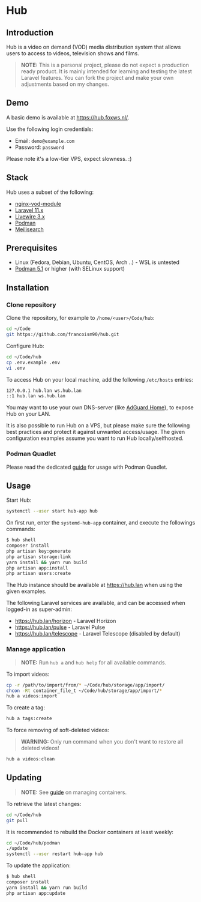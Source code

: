 # Hub

## Introduction

Hub is a video on demand (VOD) media distribution system that allows users to access to videos, television shows and films.

> **NOTE:** This is a personal project, please do not expect a production ready product. It is mainly intended for learning and testing the latest Laravel features. You can fork the project and make your own adjustments based on my changes.

## Demo

A basic demo is available at <https://hub.foxws.nl/>.

Use the following login credentials:

- Email: `demo@example.com`
- Password: `password`

Please note it's a low-tier VPS, expect slowness. :)

## Stack

Hub uses a subset of the following:

- [nginx-vod-module](https://github.com/kaltura/nginx-vod-module)
- [Laravel 11.x](https://laravel.com/)
- [Livewire 3.x](https://livewire.laravel.com/)
- [Podman](https://podman.io/)
- [Meilisearch](https://www.meilisearch.com/)

## Prerequisites

- Linux (Fedora, Debian, Ubuntu, CentOS, Arch ..) - WSL is untested
- [Podman 5.1](https://podman.io/) or higher (with SELinux support)

## Installation

### Clone repository

Clone the repository, for example to `/home/<user>/Code/hub`:

```bash
cd ~/Code
git https://github.com/francoism90/hub.git
```

Configure Hub:

```bash
cd ~/Code/hub
cp .env.example .env
vi .env
```

To access Hub on your local machine, add the following `/etc/hosts` entries:

```md
127.0.0.1 hub.lan ws.hub.lan
::1 hub.lan ws.hub.lan
```

You may want to use your own DNS-server (like [AdGuard Home](https://adguard.com/en/adguard-home/overview.html)), to expose Hub on your LAN.

It is also possible to run Hub on a VPS, but please make sure the following best practices and protect it against unwanted access/usage. The given configuration examples assume you want to run Hub locally/selfhosted.

### Podman Quadlet

Please read the dedicated [guide](https://github.com/francoism90/hub/tree/main/podman) for usage with Podman Quadlet.

## Usage

Start Hub:

```bash
systemctl --user start hub-app hub
```

On first run, enter the `systemd-hub-app` container, and execute the followings commands:

```bash
$ hub shell
composer install
php artisan key:generate
php artisan storage:link
yarn install && yarn run build
php artisan app:install
php artisan users:create
```

The Hub instance should be available at <https://hub.lan> when using the given examples.

The following Laravel services are available, and can be accessed when logged-in as super-admin:

- <https://hub.lan/horizon> - Laravel Horizon
- <https://hub.lan/pulse> - Laravel Pulse
- <https://hub.lan/telescope> - Laravel Telescope (disabled by default)

### Manage application

> **NOTE:** Run `hub a` and `hub help` for all available commands.

To import videos:

```bash
cp -r /path/to/import/from/* ~/Code/hub/storage/app/import/
chcon -Rt container_file_t ~/Code/hub/storage/app/import/*
hub a videos:import
```

To create a tag:

```bash
hub a tags:create
```

To force removing of soft-deleted videos:

> **WARNING:** Only run command when you don't want to restore all deleted videos!

```bash
hub a videos:clean
```

## Updating

> **NOTE:** See [guide](https://github.com/francoism90/hub/tree/main/podman) on managing containers.

To retrieve the latest changes:

```bash
cd ~/Code/hub
git pull
```

It is recommended to rebuild the Docker containers at least weekly:

```bash
cd ~/Code/hub/podman
./update
systemctl --user restart hub-app hub
```

To update the application:

```bash
$ hub shell
composer install
yarn install && yarn run build
php artisan app:update
```
